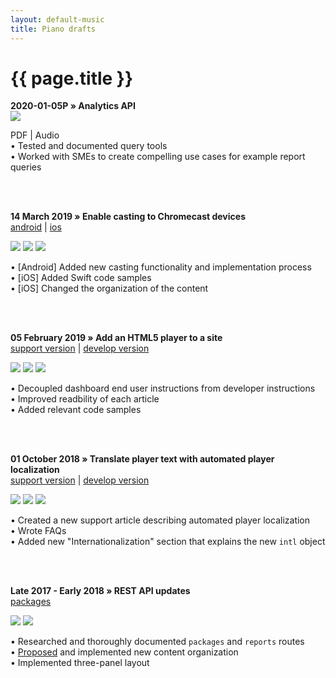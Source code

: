 ```yaml
---
layout: default-music
title: Piano drafts
---
```

<h1>{{ page.title }}</h1>

<p><strong>2020-01-05P &raquo; Analytics API</strong><br/><img src="https://img.shields.io/badge/%20-Idea 1-blue.svg">
<p><span class="indent">PDF | Audio</span><br/>
  <span class="indent">&bull; Tested and documented query tools</span><br/>
  <span class="indent">&bull; Worked with SMEs to create compelling use cases for example report queries</span></p>
<br/><br/>
<p><strong>14 March 2019 &raquo; Enable casting to Chromecast devices</strong><br/><a href="https://developer.jwplayer.com/sdk/android/docs/developer-guide/chromecast/enable-casting-to-chromecast-devices/" target="_blank">android</a> | <a href="https://developer.jwplayer.com/sdk/ios/docs/developer-guide/casting/chromecast/" target="_blank">ios</a><br/></p>
<img src="https://img.shields.io/badge/%20-developer--guide-blue.svg"> <img src="https://img.shields.io/badge/SDK-Android-0AAC29.svg?logo=android"> <img src="https://img.shields.io/badge/SDK-iOS-0AAC29.svg?logo=apple">
<p><span class="indent">&bull; [Android] Added new casting functionality and implementation process</span><br/>
  <span class="indent">&bull; [iOS] Added Swift code samples</span><br/>
  <span class="indent">&bull; [iOS] Changed the organization of the content</span></p>
<br/><br/>
<p><strong>05 February 2019 &raquo; Add an HTML5 player to a site</strong><br/><a href="https://support.jwplayer.com/articles/how-to-embed-a-jwplayer" target="_blank">support version</a> | <a href="https://developer.jwplayer.com/jw-player/docs/developer-guide/getting-started/add-an-html5-player/" target="_blank">develop version</a><br/></p>
<img src="https://img.shields.io/badge/%20-API-purple.svg">  <img src="https://img.shields.io/badge/%20-developer--guide-blue.svg"> <img src="https://img.shields.io/badge/%20-user--guide-green.svg">
<p><span class="indent">&bull; Decoupled dashboard end user instructions from developer instructions</span><br/>
  <span class="indent">&bull; Improved readbility of each article</span><br/>
  <span class="indent">&bull; Added relevant code samples</span></p>
<br/><br/>
<p><strong>01 October 2018 &raquo; Translate player text with automated player localization</strong><br/><a href="https://support.jwplayer.com/articles/translate-video-player-text" target="_blank">support version</a> | <a href="https://developer.jwplayer.com/jw-player/docs/developer-guide/customization/configuration-reference/#internationalization" target="_blank">develop version</a><br/></p>
<img src="https://img.shields.io/badge/%20-developer--guide-blue.svg"> <img src="https://img.shields.io/badge/%20-JSON-red.svg"> <img src="https://img.shields.io/badge/%20-user--guide-green.svg">
<p><span class="indent">&bull; Created a new support article describing automated player localization</span><br/>
  <span class="indent">&bull; Wrote FAQs</span><br/>
  <span class="indent">&bull; Added new "Internationalization" section that explains the new <code>intl</code> object</span></p>
<br/><br/>
<p><strong>Late 2017 - Early 2018 &raquo; REST API updates</strong><br/><a href="https://docs.openx.com/Content/developers/platform_api/package.html" target="_blank">packages</a><br/></p>
<img src="https://img.shields.io/badge/%20-API-purple.svg"> <img src="https://img.shields.io/badge/%20-developer--guide-blue.svg">
<p><span class="indent">&bull; Researched and thoroughly documented <code>packages</code> and <code>reports</code> routes</span><br/>
  <span class="indent">&bull; <a href="/writing-samples/rest-api-revamp.html">Proposed</a> and implemented new content organization</span><br/>
  <span class="indent">&bull; Implemented three-panel layout</span><br/></p>
<br/><br/>
